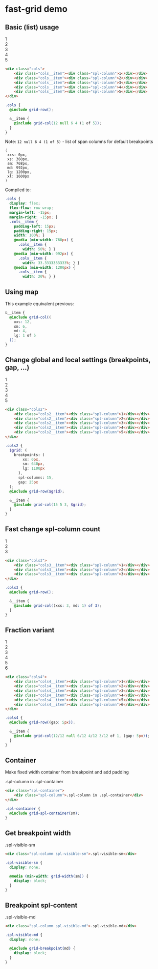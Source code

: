 # fast-grid demo
<style>
@import url("app.css");
</style>

## Basic (list) usage

<div class="spl-content">
    <div class="cols">
        <div class="cols__item"><div class="spl-column">1</div></div>
        <div class="cols__item"><div class="spl-column">2</div></div>
        <div class="cols__item"><div class="spl-column">3</div></div>
        <div class="cols__item"><div class="spl-column">4</div></div>
        <div class="cols__item"><div class="spl-column">5</div></div>
    </div>
</div>

```html
<div class="cols">
    <div class="cols__item"><div class="spl-column">1</div></div>
    <div class="cols__item"><div class="spl-column">2</div></div>
    <div class="cols__item"><div class="spl-column">3</div></div>
    <div class="cols__item"><div class="spl-column">4</div></div>
    <div class="cols__item"><div class="spl-column">5</div></div>
</div>
```

```scss
.cols {
  @include grid-row();

  &__item {
    @include grid-col(12 null 6 4 (1 of 5));
  }
}
```

Note: `12 null 6 4 (1 of 5)` - list of span columns for default breakpoints
```
(
 xxs: 0px,
 xs: 360px,
 sm: 768px,
 md: 992px,
 lg: 1200px,
 xl: 1600px
)
```

Compiled to:

```css
.cols {
  display: flex;
  flex-flow: row wrap;
  margin-left: -15px;
  margin-right: -15px; }
  .cols__item {
    padding-left: 15px;
    padding-right: 15px;
    width: 100%; }
    @media (min-width: 768px) {
      .cols__item {
        width: 50%; } }
    @media (min-width: 992px) {
      .cols__item {
        width: 33.3333333333%; } }
    @media (min-width: 1200px) {
      .cols__item {
        width: 20%; } }
```

## Using map

This example equivalent previous:

```scss
&__item {
  @include grid-col((
    xxs: 12,
    sm: 6,
    md: 4,
    lg: 1 of 5
  ));
}
```

## Change global and local settings (breakpoints, gap, ...)

<div class="spl-content">
    <div class="cols2">
        <div class="cols2__item"><div class="spl-column">1</div></div>
        <div class="cols2__item"><div class="spl-column">2</div></div>
        <div class="cols2__item"><div class="spl-column">3</div></div>
        <div class="cols2__item"><div class="spl-column">4</div></div>
        <div class="cols2__item"><div class="spl-column">5</div></div>
    </div>
</div>

```html
<div class="cols2">
    <div class="cols2__item"><div class="spl-column">1</div></div>
    <div class="cols2__item"><div class="spl-column">2</div></div>
    <div class="cols2__item"><div class="spl-column">3</div></div>
    <div class="cols2__item"><div class="spl-column">4</div></div>
    <div class="cols2__item"><div class="spl-column">5</div></div>
</div>
```

```scss
.cols2 {
  $grid: (
    breakpoints: (
        xs: 0px,
        sm: 640px,
        lg: 1100px
      ),
      spl-columns: 15,
      gap: 25px
  );
  @include grid-row($grid);

  &__item {
    @include grid-col(15 5 3, $grid);
  }
}
```

## Fast change spl-column count

<div class="spl-content">
    <div class="cols3">
        <div class="cols3__item"><div class="spl-column">1</div></div>
        <div class="cols3__item"><div class="spl-column">2</div></div>
        <div class="cols3__item"><div class="spl-column">3</div></div>
    </div>
</div>

```html
<div class="cols3">
    <div class="cols3__item"><div class="spl-column">1</div></div>
    <div class="cols3__item"><div class="spl-column">2</div></div>
    <div class="cols3__item"><div class="spl-column">3</div></div>
</div>
```

```scss
.cols3 {
  @include grid-row();

  &__item {
    @include grid-col((xxs: 3, md: 1) of 3);
  }
}
```

## Fraction variant

<div class="spl-content">
    <div class="cols4">
        <div class="cols4__item"><div class="spl-column">1</div></div>
        <div class="cols4__item"><div class="spl-column">2</div></div>
        <div class="cols4__item"><div class="spl-column">3</div></div>
        <div class="cols4__item"><div class="spl-column">4</div></div>
        <div class="cols4__item"><div class="spl-column">5</div></div>
        <div class="cols4__item"><div class="spl-column">6</div></div>
    </div>
</div>

```html
<div class="cols4">
    <div class="cols4__item"><div class="spl-column">1</div></div>
    <div class="cols4__item"><div class="spl-column">2</div></div>
    <div class="cols4__item"><div class="spl-column">3</div></div>
    <div class="cols4__item"><div class="spl-column">4</div></div>
    <div class="cols4__item"><div class="spl-column">5</div></div>
    <div class="cols4__item"><div class="spl-column">6</div></div>
</div>
```

```scss
.cols4 {
  @include grid-row((gap: 5px));

  &__item {
    @include grid-col(12/12 null 6/12 4/12 3/12 of 1, (gap: 5px));
  }
}
```

## Container

Make fixed width container from breakpoint and add padding

<div class="spl-container">
    <div class="spl-column">.spl-column in .spl-container</div>
</div>

```html
<div class="spl-container">
    <div class="spl-column">.spl-column in .spl-container</div>
</div>
```

```scss
.spl-container {
  @include grid-spl-container(sm);
}
```

## Get breakpoint width

<div class="spl-column spl-visible-sm">.spl-visible-sm</div>

```html
<div class="spl-column spl-visible-sm">.spl-visible-sm</div>
```

```scss
.spl-visible-sm {
  display: none;

  @media (min-width: grid-width(sm)) {
    display: block;
  }
}
```

## Breakpoint spl-content

<div class="spl-column spl-visible-md">.spl-visible-md</div>

```html
<div class="spl-column spl-visible-md">.spl-visible-md</div>
```

```scss
.spl-visible-md {
  display: none;

  @include grid-breakpoint(md) {
    display: block;
  }
}
```